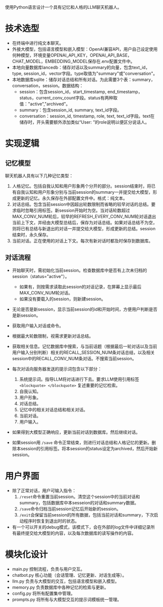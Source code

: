 使用Python语言设计一个具有记忆和人格的LLM聊天机器人。

# 技术选型

- 在终端中进行纯文本聊天。
- 外接大模型，包括语言模型和嵌入模型：OpenAI兼容API，用户自己设定使用何种模型，环境变量OPENAI_API_KEY，OPENAI_API_BASE，CHAT_MODEL，EMBEDDING_MODEL保存在.env配置文件中。
- 本地向量数据库lancedb：储存对话以及summary的向量，包含text_id，type, session_id，vector字段。type取值为"summary"或"conversation"。
- 本地数据库sqlite：储存对话总结和所有对话。为此需要3个表：summary，conversation，session。数据结构：
  - session：包含session_id，start_timestamp, end_timestamp，status，current_conv_count字段。status有两种取值："active","archived"。
  - summary：包含session_id,  summary, text_id字段。
  - conversation：session_id, timestamp, role, text, text_id字段。text在储存时，开头需要额外添加类似“User: ”的role说明以便区分说话人。

# 实现逻辑

## 记忆模型

聊天机器人具有以下几种记忆类型：

1. 人格记忆。包括自我认知和用户形象两个分开的部分。session结束时，将已有自我认知和用户形象分别与当前session的summary一并提交给大模型，形成更新的记忆。永久保存在外部配置文件中。格式：纯文本。
2. 对话总结。包含当前session中因超出轮数限制而省略的较早对话的总结。要求临时忽略引用标签。新session开始时为空。当对话轮数超过MAX_CONV_NUM轮后，较早的REFRESH_EVERY_CONV_NUM轮对话退出当前上下文，并经由大模型总结后，保存为对话总结。如果对话总结不为空，则将已有总结与新退出的对话一并提交给大模型，形成更新的总结。session结束时，永久保存。
3. 当前对话。正在使用的对话上下文。每次有新对话时都及时保存到数据库。

## 对话流程

- 开始聊天时，需初始化当前session。检查数据库中是否有上次未归档的session（status="active"）。
  - 如果有，则按需求读取此session的对话记录，在屏幕上显示最后MAX_CONV_NUM轮对话。
  - 如果没有要载入的session，则新建session。
- 无论是否是新session，显示当前session的id和开始时间，方便用户判断是否是新session。

- 获取用户输入对话或命令。

- 根据最大轮数限制，视需求更新对话总结。

- 获取相关信息。记忆数据库中搜索，与当前话题（根据最后一轮对话以及当前用户输入分别判断）相关的RECALL_SESSION_NUM条对话总结，以及相关session中的RECALL_CONV_NUM条对话。不搜索当前session。

- 每次对话向服务器发送的提示词包含以下部分：

  1. 系统提示词。指导LLM将对话进行下去。要求LLM使用引用标签 `<blockquote> </blockquote>` 复述重要的记忆检索。
  2. 自我认知。
  3. 用户形象。
  4. 对话总结。
  5. 记忆中的相关对话总结和相关对话。
  5. 当前对话。
  6. 用户输入。

- 如果得到大模型正确响应，更新当前对话到数据库。然后继续对话。

- 如果session用 `/save` 命令正常结束，则进行对话总结和人格记忆的更新。删除本session的引用标签。将本session的status设定为archived，然后开始新session。

# 用户界面

- 除了正常对话，用户可输入指令：
  1. `/reset`命令重置当前session。清空这个session中的当前对话和summary，包括数据库中本sesseion的对话和summary数据。
  2. `/save`命令归档当前session记忆后开始新的session。
  3. `/exit`会保留当前session的所有数据，包括当前对话和summary，下次启动程序时恢复到退出时的状态。
- 有一个可以开关的debug模式，该模式下，会在外部的log文件中详细记录所有最终提交给大模型的内容，以及每次数据库的读写操作的内容。

# 模块化设计

- main.py 控制流程，负责与用户交互。
- chatbot.py 核心功能（会话管理、记忆更新、对话生成等）。
- llm.py 负责与大模型的交互，包括语言模型和嵌入模型。
- memory.py 负责数据库中各种记忆的检索与更新。
- config.py 将所有配置集中管理。
- prompts.py 将所有与大模型交互的提示词模板统一管理。
